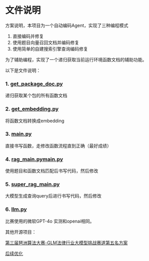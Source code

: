 # 文件说明

方案说明，本项目为一个自动编码Agent，实现了三种编程模式

1. 直接编码并修复
2. 使用题目向量召回文档并编码修复
3. 使用简单的自建搜索引擎查询编码修复

为了辅助编程，实现了一个递归获取当前运行环境函数文档的辅助功能。

以下是文件说明：

### 1. [get_package_doc.py](get_package_doc.py)
递归获取某个包的所有函数文档

### 2. [get_embedding.py](get_embedding.py)
将函数文档转换成embedding


### 3. [main.py](main.py)
直接书写函数，走修改函数流程直到正确（最好成绩）

### 4. [rag_main.py](rag_main.py)[main.py](main.py)
使用题目和函数文档匹配后书写代码，然后修改

### 5. [super_rag_main.py](super_rag_main.py)
大模型生成查询query后进行书写代码，然后修改

### 6. [llm.py](llm.py)

比赛使用的微软GPT-4o 实测和openai相同。


其他开源项目：

[第三届琶洲算法大赛-GLM法律行业大模型挑战赛道第五名方案](https://github.com/MetaGLM/LawGLM/tree/tangtang/APIWeaver-lawGLM)

[后续优化](https://github.com/MeiPixel/APIWeaver)



